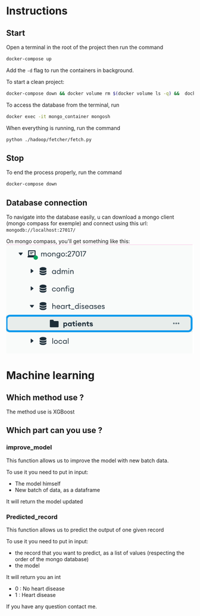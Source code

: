 # Instructions

## Start

Open a terminal in the root of the project then run the command 
```bash
docker-compose up 
```
Add the `-d` flag to run the containers in background.

To start a clean project:
```bash
docker-compose down && docker volume rm $(docker volume ls -q) &&  docker-compose build && docker-compose up
```

To access the database from the terminal, run 
```bash
docker exec -it mongo_container mongosh
``` 

When everything is running, run the command
```bash
python ./hadoop/fetcher/fetch.py
```



## Stop

To end the process properly, run the command 
```bash
docker-compose down
```

## Database connection 

To navigate into the database easily, u can download a mongo client (mongo compass for exemple) and connect using this url: `mongodb://localhost:27017/`

On mongo compass, you'll get something like this: ![compass](./assets/image.png)




# Machine learning


## Which method use ?
The method use is XGBoost
## Which part can you use ? 
### improve_model
This function allows us to improve the model with new batch data.

To use it you need to put in input:
- The model himself
- New batch of data, as a dataframe

It will return the model updated

### Predicted_record
This function allows us to predict the output of one given record

To use it you need to put in input:
- the record that you want to predict, as a list of values (respecting the order of the mongo database)
- the model 

It will return you an int 
- 0 : No heart disease
- 1 : Heart disease

If you have any question contact me.
